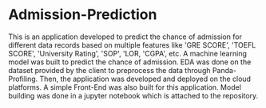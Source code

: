 # Admission-Prediction

This is an application developed to predict the chance of admission for different data records based on multiple features like 'GRE SCORE', 'TOEFL SCORE', 'University Rating', 'SOP', 'LOR, 'CGPA', etc.
A machine learning model was built to predict the chance of admission.
EDA was done on the dataset provided by the client to preprocess the data through Panda-Profiling.
Then, the application was developed and deployed on the cloud platforms.
A simple Front-End was also built for this application.
Model building was done in a jupyter notebook which is attached to the repository.
